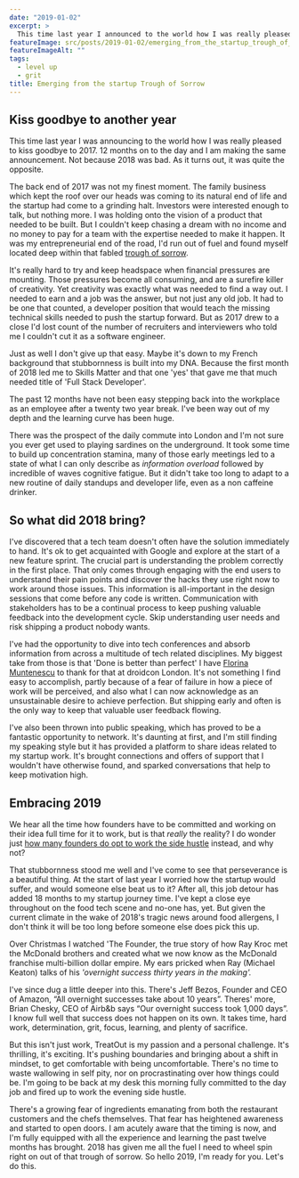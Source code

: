 ```yaml
---
date: "2019-01-02"
excerpt: >
  This time last year I announced to the world how I was really pleased to kiss goodbye to 2017. Twelve months on to the day I'm making the same announcement. Not because 2018 was bad. As it turns out, it was quite the opposite.
featureImage: src/posts/2019-01-02/emerging_from_the_startup_trough_of_sorrow.jpg
featureImageAlt: ""
tags:
  - level up
  - grit
title: Emerging from the startup Trough of Sorrow
---
```


## Kiss goodbye to another year

This time last year I was announcing to the world how I was really pleased to kiss goodbye to 2017. 12 months on to the day and I am making the same announcement. Not because 2018 was bad. As it turns out, it was quite the opposite.

The back end of 2017 was not my finest moment. The family business which kept the roof over our heads was coming to its natural end of life and the startup had come to a grinding halt. Investors were interested enough to talk, but nothing more. I was holding onto the vision of a product that needed to be built. But I couldn't keep chasing a dream with no income and no money to pay for a team with the expertise needed to make it happen. It was my entrepreneurial end of the road, I'd run out of fuel and found myself located deep within that fabled [trough of sorrow][1].

It's really hard to try and keep headspace when financial pressures are mounting. Those pressures become all consuming, and are a surefire killer of creativity. Yet creativity was exactly what was needed to find a way out. I needed to earn and a job was the answer, but not just any old job. It had to be one that counted, a developer position that would teach the missing technical skills needed to push the startup forward. But as 2017 drew to a close I'd lost count of the number of recruiters and interviewers who told me I couldn't cut it as a software engineer.

Just as well I don't give up that easy. Maybe it's down to my French background that stubbornness is built into my DNA. Because the first month of 2018 led me to Skills Matter and that one 'yes' that gave me that much needed title of 'Full Stack Developer'.

The past 12 months have not been easy stepping back into the workplace as an employee after a twenty two year break. I've been way out of my depth and the learning curve has been huge.

There was the prospect of the daily commute into London and I'm not sure you ever get used to playing sardines on the underground. It took some time to build up concentration stamina, many of those early meetings led to a state of what I can only describe as _information overload_ followed by incredible of waves cognitive fatigue. But it didn't take too long to adapt to a new routine of daily standups and developer life, even as a non caffeine drinker.

## So what did 2018 bring?

I've discovered that a tech team doesn't often have the solution immediately to hand. It's ok to get acquainted with Google and explore at the start of a new feature sprint. The crucial part is understanding the problem correctly in the first place. That only comes through engaging with the end users to understand their pain points and discover the hacks they use right now to work around those issues. This information is all-important in the design sessions that come before any code is written. Communication with stakeholders has to be a continual process to keep pushing valuable feedback into the development cycle. Skip understanding user needs and risk shipping a product nobody wants.

I've had the opportunity to dive into tech conferences and absorb information from across a multitude of tech related disciplines. My biggest take from those is that 'Done is better than perfect' I have [Florina Muntenescu][2] to thank for that at droidcon London. It's not something I find easy to accomplish, partly because of a fear of failure in how a piece of work will be perceived, and also what I can now acknowledge as an unsustainable desire to achieve perfection. But shipping early and often is the only way to keep that valuable user feedback flowing.

I've also been thrown into public speaking, which has proved to be a fantastic opportunity to network. It's daunting at first, and I'm still finding my speaking style but it has provided a platform to share ideas related to my startup work. It's brought connections and offers of support that I wouldn't have otherwise found, and sparked conversations that help to keep motivation high.

## Embracing 2019

We hear all the time how founders have to be committed and working on their idea full time for it to work, but is that _really_ the reality? I do wonder just [how many founders do opt to work the side hustle][3] instead, and why not?

That stubbornness stood me well and I've come to see that perseverance is a beautiful thing. At the start of last year I worried how the startup would suffer, and would someone else beat us to it? After all, this job detour has added 18 months to my startup journey time. I've kept a close eye throughout on the food tech scene and no-one has, yet. But given the current climate in the wake of 2018's tragic news around food allergens, I don't think it will be too long before someone else does pick this up.

Over Christmas I watched 'The Founder, the true story of how Ray Kroc met the McDonald brothers and created what we now know as the McDonald franchise multi-billion dollar empire. My ears pricked when Ray (Michael Keaton) talks of his _'overnight success thirty years in the making'._

I've since dug a little deeper into this. There's Jeff Bezos, Founder and CEO of Amazon, &#8220;All overnight successes take about 10 years&#8221;. Theres' more, Brian Chesky, CEO of Airb&b says &#8220;Our overnight success took 1,000 days&#8221;. I know full well that success does not happen on its own. It takes time, hard work, determination, grit, focus, learning, and plenty of sacrifice.

But this isn't just work, TreatOut is my passion and a personal challenge. It's thrilling, it's exciting. It's pushing boundaries and bringing about a shift in mindset, to get comfortable with being uncomfortable. There's no time to waste wallowing in self pity, nor on procrastinating over how things could be. I'm going to be back at my desk this morning fully committed to the day job and fired up to work the evening side hustle.

There's a growing fear of ingredients emanating from both the restaurant customers and the chefs themselves. That fear has heightened awareness and started to open doors. I am acutely aware that the timing is now, and I'm fully equipped with all the experience and learning the past twelve months has brought. 2018 has given me all the fuel I need to wheel spin right on out of that trough of sorrow. So hello 2019, I'm ready for you. Let's do this.

 [1]: https://andrewchen.co/after-the-techcrunch-bump-life-in-the-trough-of-sorrow/
 [2]: https://twitter.com/FMuntenescu
 [3]: https://www.cnbc.com/2017/07/06/these-billionaires-started-their-empires-while-working-day-jobs.html
 [4]: https://treatout.com/
